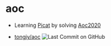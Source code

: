 # aoc 
- Learning [Picat](http://picat-lang.org/) by solving [Aoc2020](https://adventofcode.com/)

* [tongjy/aoc](https://github.com/tongjy/aoc) ![Last Commit on GitHub](https://img.shields.io/badge/last%20commit-2020--12--31-brightgreen)
